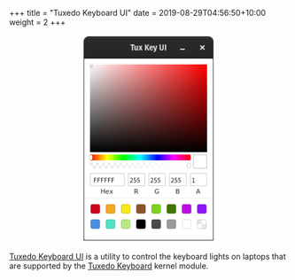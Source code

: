 +++
title = "Tuxedo Keyboard UI"
date = 2019-08-29T04:56:50+10:00
weight = 2
+++


<p style="text-align: center">
   <img src="screenshot.png" style="width:15rem" ><br/>
</p>


[Tuxedo Keyboard UI](https://github.com/leaanthony/tuxedo-keyboard-ui) is a utility to control the keyboard lights on laptops that are supported by the [Tuxedo Keyboard](https://github.com/tuxedocomputers/tuxedo-keyboard) kernel module.

